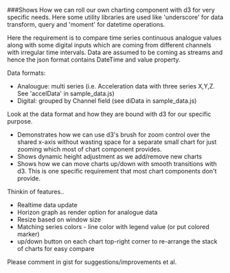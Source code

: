 ###Shows How we can roll our own charting component with d3 for very specific needs. 
Here some utility libraries are used like 'underscore' for data transform, query and 'moment' for datetime operations.

Here the requirement is to compare time series continuous analogue values along with some digital inputs which are coming from different channels with irregular time intervals. Data are assumed to be coming as streams and hence the json format contains DateTime and value property.

Data formats:

 * Analougue: multi series (i.e. Acceleration data with three series X,Y,Z. See 'accelData' in sample_data.js)
 * Digital: grouped by Channel field (see diData in sample_data.js)
    

Look at the data format and how they are bound with d3 for our specific purpose.
	        
* Demonstrates how we can use d3's brush for zoom control over the shared x-axis without wasting space for a separate small chart for just zooming which most of chart component provides.
* Shows dynamic height adjustment as we add/remove new charts
* Shows how we can move charts up/down with smooth transitions with d3. This is one specific requirement that most chart components don't provide.

Thinkin of features..

* Realtime data update
* Horizon graph as render option for analogue data
* Resize based on window size
* Matching series colors - line color with legend value (or put colored marker)
* up/down button on each chart top-right corner to re-arrange the stack of charts for easy compare

Please comment in gist for suggestions/improvements et al.